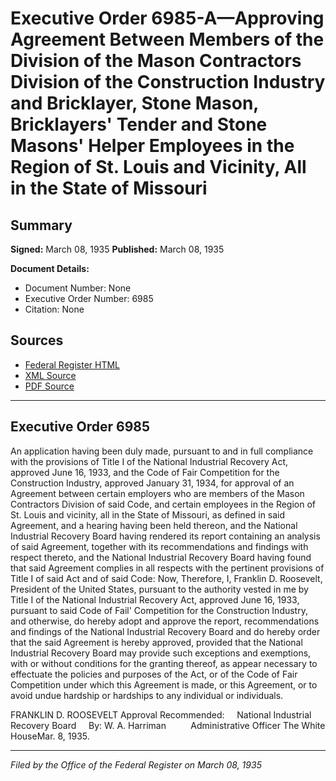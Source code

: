 # Executive Order 6985-A—Approving Agreement Between Members of the Division of the Mason Contractors Division of the Construction Industry and Bricklayer, Stone Mason, Bricklayers' Tender and Stone Masons' Helper Employees in the Region of St. Louis and Vicinity, All in the State of Missouri

## Summary

**Signed:** March 08, 1935
**Published:** March 08, 1935

**Document Details:**
- Document Number: None
- Executive Order Number: 6985
- Citation: None

## Sources
- [Federal Register HTML](https://www.presidency.ucsb.edu/documents/executive-order-6985-approving-agreement-between-members-the-division-the-mason)
- [XML Source](None)
- [PDF Source](None)

---

## Executive Order 6985

An application having been duly made, pursuant to and in full compliance with the provisions of Title I of the National Industrial Recovery Act, approved June 16, 1933, and the Code of Fair Competition for the Construction Industry, approved January 31, 1934, for approval of an Agreement between certain employers who are members of the Mason Contractors Division of said Code, and certain employees in the Region of St. Louis and vicinity, all in the State of Missouri, as defined in said Agreement, and a hearing having been held thereon, and the National Industrial Recovery Board having rendered its report containing an analysis of said Agreement, together with its recommendations and findings with respect thereto, and the National Industrial Recovery Board having found that said Agreement complies in all respects with the pertinent provisions of Title I of said Act and of said Code:
Now, Therefore, I, Franklin D. Roosevelt, President of the United States, pursuant to the authority vested in me by Title I of the National Industrial Recovery Act, approved June 16, 1933, pursuant to said Code of Fail' Competition for the Construction Industry, and otherwise, do hereby adopt and approve the report, recommendations and findings of the National Industrial Recovery Board and do hereby order that the said Agreement is hereby approved, provided that the National Industrial Recovery Board may provide such exceptions and exemptions, with or without conditions for the granting thereof, as appear necessary to effectuate the policies and purposes of the Act, or of the Code of Fair Competition under which this Agreement is made, or this Agreement, or to avoid undue hardship or hardships to any individual or individuals.

FRANKLIN D. ROOSEVELT
Approval Recommended:     National Industrial Recovery Board     By: W. A. Harriman          Administrative Officer
The White HouseMar. 8, 1935.

---

*Filed by the Office of the Federal Register on March 08, 1935*
